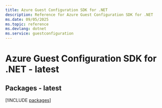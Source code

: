 ```yaml
---
title: Azure Guest Configuration SDK for .NET
description: Reference for Azure Guest Configuration SDK for .NET
ms.date: 09/05/2025
ms.topic: reference
ms.devlang: dotnet
ms.service: guestconfiguration
---
```

# Azure Guest Configuration SDK for .NET - latest
## Packages - latest
[!INCLUDE [packages](guest-configuration-index.md)]